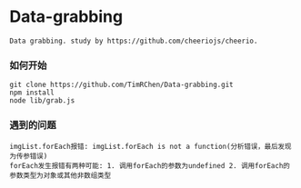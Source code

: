 # Data-grabbing
    Data grabbing. study by https://github.com/cheeriojs/cheerio.

### 如何开始
    git clone https://github.com/TimRChen/Data-grabbing.git
    npm install
    node lib/grab.js

### 遇到的问题
    imgList.forEach报错: imgList.forEach is not a function(分析错误，最后发现为传参错误)
    forEach发生报错有两种可能: 1. 调用forEach的参数为undefined 2. 调用forEach的参数类型为对象或其他非数组类型